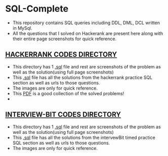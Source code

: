 # SQL-Complete

* This repository contains SQL queries including DDL, DML, DCL written in MySql.
* All the questions that I solved on Hackerank are present here along with their entire page screenshots for quick reference.

## <a href="https://github.com/ravi0531rp/SQL-Complete/tree/master/HackerRankCodes">HACKERRANK CODES DIRECTORY</a>

* This directory has 1 <a href = "https://github.com/ravi0531rp/SQL-Complete/blob/master/HackerRankCodes/Q001.sql">.sql</a> file and rest are screenshots of the problem as well as the solution(using full page screenshots)
* This <a href = "https://github.com/ravi0531rp/SQL-Complete/blob/master/HackerRankCodes/Q001.sql">.sql</a> file has all the solutions from the hackerrank practice SQL section as well as urls to those questions.
* The images are only for quick reference.
* This [PDF](https://github.com/ravi0531rp/SQL-Complete/blob/master/HackerRankCodes/HackerRankSQL.pdf) is a good collection of the solved problems!
* 
## <a href="https://github.com/ravi0531rp/SQL-Complete/tree/master/InterviewBitCodes">INTERVIEW-BIT CODES DIRECTORY</a>

* This directory has 1 <a href = "https://github.com/ravi0531rp/SQL-Complete/blob/master/InterviewBitCodes/Q002.sql">.sql</a> file and rest are screenshots of the problem as well as the solution(using full page screenshots)
* This <a href = "https://github.com/ravi0531rp/SQL-Complete/blob/master/InterviewBitCodes/Q002.sqlhttps://github.com/ravi0531rp/SQL-Complete/blob/master/InterviewBitCodes/Q002.sql">.sql</a> file has all the solutions from the intervewBit timed practice SQL section as well as urls to those questions.
* The images are only for quick reference.
